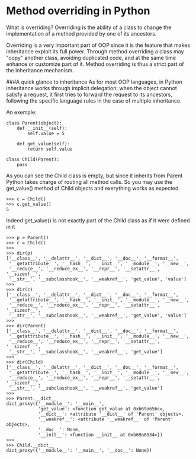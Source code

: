 # Method overriding in Python

What is overriding? Overriding is the ability of a class to change the implementation of a method provided by one of its ancestors.

Overriding is a very important part of OOP since it is the feature that makes inheritance exploit its full power. Through method overriding a class may "copy" another class, avoiding duplicated code, and at the same time enhance or customize part of it. Method overriding is thus a strict part of the inheritance mechanism.

###A quick glance to inheritance
As for most OOP languages, in Python inheritance works through implicit delegation: when the object cannot satisfy a request, it first tries to forward the request to its ancestors, following the specific language rules in the case of multiple inheritance.

An exemple:

```
class Parent(object):
    def __init__(self):
        self.value = 5

    def get_value(self):
        return self.value

class Child(Parent):
    pass
```

As you can see the Child class is empty, but since it inherits from Parent Python takes charge of routing all method calls. So you may use the get_value() method of Child objects and exerything works as expected.
```
>>> c = Child()
>>> c.get_value()
5
```
Indeed get_value() is not exactly part of the Child class as if it were defined in it

```
>>> p = Parent()
>>> c = Child()
>>>
>>> dir(p)
['__class__', '__delattr__', '__dict__', '__doc__', '__format__',
 '__getattribute__', '__hash__', '__init__', '__module__', '__new__',
 '__reduce__', '__reduce_ex__', '__repr__', '__setattr__', '__sizeof__',
 '__str__', '__subclasshook__', '__weakref__', 'get_value', 'value']
>>>
>>> dir(c)
['__class__', '__delattr__', '__dict__', '__doc__', '__format__',
 '__getattribute__', '__hash__', '__init__', '__module__', '__new__',
 '__reduce__', '__reduce_ex__', '__repr__', '__setattr__', '__sizeof__',
 '__str__', '__subclasshook__', '__weakref__', 'get_value', 'value']
>>>
>>> dir(Parent)
['__class__', '__delattr__', '__dict__', '__doc__', '__format__',
 '__getattribute__', '__hash__', '__init__', '__module__', '__new__',
 '__reduce__', '__reduce_ex__', '__repr__', '__setattr__', '__sizeof__',
 '__str__', '__subclasshook__', '__weakref__', 'get_value']
>>>
>>> dir(Child)
['__class__', '__delattr__', '__dict__', '__doc__', '__format__',
 '__getattribute__', '__hash__', '__init__', '__module__', '__new__',
 '__reduce__', '__reduce_ex__', '__repr__', '__setattr__', '__sizeof__',
 '__str__', '__subclasshook__', '__weakref__', 'get_value']
>>>
>>> Parent.__dict__
dict_proxy({'__module__': '__main__',
            'get_value': <function get_value at 0xb69a656c>,
            '__dict__': <attribute '__dict__' of 'Parent' objects>,
            '__weakref__': <attribute '__weakref__' of 'Parent' objects>,
            '__doc__': None,
            '__init__': <function __init__ at 0xb69a6534>})
>>>
>>> Child.__dict__
dict_proxy({'__module__': '__main__', '__doc__': None})
```